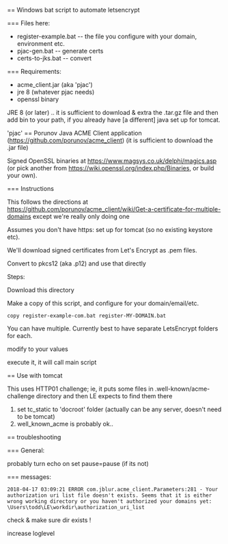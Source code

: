 
== Windows bat script to automate letsencrypt


=== Files here:

* register-example.bat  -- the file you configure with your domain, environment etc.
* pjac-gen.bat          -- generate certs
* certs-to-jks.bat      -- convert 


=== Requirements:

 - acme_client.jar (aka 'pjac')
 - jre 8 (whatever pjac needs)
 - openssl binary

JRE 8 (or later) .. it is sufficient to download & extra the .tar.gz file
and then add bin to your path, if you already have [a different] java set up for tomcat.

'pjac' ==
Porunov Java ACME Client application (https://github.com/porunov/acme_client)
(it is sufficient to download the .jar file)


Signed OpenSSL binaries at
https://www.magsys.co.uk/delphi/magics.asp
(or pick another from https://wiki.openssl.org/index.php/Binaries, or build your own).

=== Instructions

This follows the directions at 
https://github.com/porunov/acme_client/wiki/Get-a-certificate-for-multiple-domains
except we're really only doing one

Assumes you don't have https: set up for tomcat
(so no existing keystore etc).

We'll download signed certificates from Let's Encrypt as .pem files.

Convert to pkcs12 (aka .p12) and use that directly

Steps:

Download this directory

Make a copy of this script, and configure for your domain/email/etc.

    copy register-example-com.bat register-MY-DOMAIN.bat

You can have multiple.
Currently best to have separate LetsEncrypt folders for each.

modify to your values

execute it, it will call main script

== Use with tomcat

This uses HTTP01 challenge; ie, it puts some files
in .well-known/acme-challenge directory
and then LE expects to find them there

1. set tc_static to 'docroot' folder
    (actually can be any server, doesn't need to be tomcat)
2. well_known_acme is probably ok..

== troubleshooting

=== General:

probably turn echo on
set pause=pause (if its not)


=== messages:

    2018-04-17 03:09:21 ERROR com.jblur.acme_client.Parameters:281 - Your authorization uri list file doesn't exists. Seems that it is either wrong working directory or you haven't authorized your domains yet: \Users\todd\LE\workdir\authorization_uri_list

check & make sure dir exists !


increase loglevel


